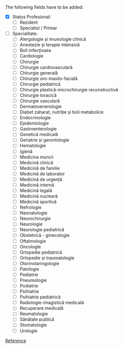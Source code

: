 The following fields have to be added:

- [x] Status Profesional:
  - [ ] Rezident
  - [ ] Specialist / Primar
- [ ] Specialitate:
  - [ ] Alergologie și imunologie clinică
  - [ ] Anestezie și terapie intensivă
  - [ ] Boli infecțioase
  - [ ] Cardiologie
  - [ ] Chirurgie
  - [ ] Chirurgie cardiovasculară
  - [ ] Chirurgie generală
  - [ ] Chirurgie oro-maxilo-facială
  - [ ] Chirurgie pediatrică
  - [ ] Chirurgie plastică-microchirurgie reconstructivă
  - [ ] Chirurgie toracică
  - [ ] Chirurgie vasculară
  - [ ] Dermatovenerologie
  - [ ] Diabet zaharat, nutriție și boli metabolice
  - [ ] Endocrinologie
  - [ ] Epidemiologie
  - [ ] Gastroenterologie
  - [ ] Genetică medicală
  - [ ] Geriatrie și gerontologie
  - [ ] Hematologie
  - [ ] Igienă
  - [ ] Medicina muncii
  - [ ] Medicină clinică
  - [ ] Medicină de familie
  - [ ] Medicină de laborator
  - [ ] Medicină de urgență
  - [ ] Medicină internă
  - [ ] Medicină legală
  - [ ] Medicină nucleară
  - [ ] Medicină sportivă
  - [ ] Nefrologie
  - [ ] Neonatologie
  - [ ] Neurochirurgie
  - [ ] Neurologie
  - [ ] Neurologie pediatrică
  - [ ] Obstetrică - ginecologie
  - [ ] Oftalmologie
  - [ ] Oncologie
  - [ ] Ortopedie pediatrică
  - [ ] Ortopedie și traumatologie
  - [ ] Otorinolaringologie
  - [ ] Patologie
  - [ ] Pediatrie
  - [ ] Pneumologie
  - [ ] Podiatrie
  - [ ] Psihiatrie
  - [ ] Psihiatrie pediatrică
  - [ ] Radiologie-imagistică medicală
  - [ ] Recuperare medicală
  - [ ] Reumatologie
  - [ ] Sănătate publică
  - [ ] Stomatologie
  - [ ] Urologie
  
[Reference](https://tio.run/##fVXNThsxED6Tp7BySlSC2BBCQe2h/BQ4QCIQp5SD4zgbS157ZXujwqkS9x4rVbxJzxx4Dl4kHU@yzmZ34bLa9ffNzDd/3vTBzbTaWyxEkmrjiH2wjQY1MfnqX3fgbT6K7ndsKoVrNX@oZrvRmGpDBBGKAHrU2BJTIrlqiTb5QrrwvcW0ckJlvLHFpeX@xIK7JiEdMiL3TfKJiFF0dA/nYNpsNb0r62nIs6MjuzMVatICqA02kWemRijXsu3FYvH25x/5JrmJtdSx4OT1L4hJMrX6ZFIowV6e3n79Jq0uOdkmXTJsN9BKcev448rGcUNTeAfHXFkxL5r0vckxGh1r6ZOdcvb6LDS1HFlR5Gn7e553grwTaiZiqaEQei@PfTITJjM5uOfBCITBk3wvMQhDV3NqWSapWemKKp5IzBXkIFeEaiiije4k9KeQujOlTARqt0pN@URQZ0LlasKlklrnCZ1EMKNZAAyHlltnMuZCGWvUOG1AxAcBKhn7InnaKRJPuUmo03OfdaXQubdTQcfckUc6o4a6baIySAo6t@z52Dcz4Y76F1awxzBn6OFMTTSDcSuE6HtKyOgsFROeVHod9TzhHCnnUCmjOUxWRelh7uYc8sBygqCJYKE567SXLIN9WeqPwZ9yBZdRSP4C6Rfcl2iN46D10NslEi4BUXmkHoZCRVeIXnklQlEC@8SEKMxqrmfFANWlRavgE06mNBEyJF/HkNAJ6JM2pWwqRJgQrl6fw3R5TTWi/DIbVaxkjTvJ41DtfhVWGZM8TGGNvfVXZZj0KAzHNfKu@dSUO/Q5d3LNtdpoUHeNZIWdKnkOhLXhAYL9Klq/ygNkDcZwAS4huFljoWBzS8MSpA6mjsqkAOO0dEPEgWJl8CBgxmkv44N7ZU3By9jQrGZyQ/IDGBG/khSecXmlcPGGyBtu@FjO927uZLjSUqjucmkRVDxL3l3Wod40zY@tmBXOD1HzbhWtL8MNsm5o/t/oiITGwr57KQQ1N5xlKVz9htfeHb01r1TUCMftFsHblycYZkcdqMvGMkjb3yj8rdObLvrrEHfIuCtO5X7@Y2v/Bw)
